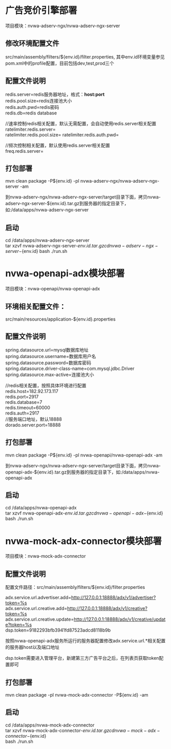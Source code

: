 # 广告竞价引擎部署
项目模块：nvwa-adserv-ngx/nvwa-adserv-ngx-server
## 修改环境配置文件
src/main/assembly/filters/${env.id}/filter.properties, 其中env.id环境变量参见pom.xml中的profile配置，目前包括dev,test,prod三个

## 配置文件说明
redis.server=redis服务器地址，格式：**host:port**  
redis.pool.size=redis连接池大小   
redis.auth.pwd=redis密码    
redis.db=redis database

//速率控制redis相关配置，默认无需配置，会自动使用redis.server相关配置    
ratelimiter.redis.server=  
ratelimiter.redis.pool.size=
ratelimiter.redis.auth.pwd=

//频次控制相关配置，默认使用redis.server相关配置  
freq.redis.server=

## 打包部署
mvn clean package -P${env.id} -pl nvwa-adserv-ngx/nvwa-adserv-ngx-server -am  

到nvwa-adserv-ngx/nvwa-adserv-ngx-server/target目录下面，拷贝nvwa-adserv-ngx-server-${env.id}.tar.gz到服务器的指定目录下，如:/data/apps/nvwa-adserv-ngx-server

## 启动
cd /data/apps/nvwa-adserv-ngx-server  
tar xzvf nvwa-adserv-ngx-server-${env.id}.tar.gz  
cd nvwa-adserv-ngx-server-${env.id}
bash ./run.sh


# nvwa-openapi-adx模块部署
项目模块：nvwa-openapi/nvwa-openapi-adx  
## 环境相关配置文件：  
src/main/resources/application-${env.id}.properties  

## 配置文件说明 
spring.datasource.url=mysql数据库地址  
spring.datasource.username=数据库用户名    
spring.datasource.password=数据库密码  
spring.datasource.driver-class-name=com.mysql.jdbc.Driver
spring.datasource.max-active=连接池大小      

//redis相关配置，按照具体环境进行配置    
redis.host=182.92.173.117  
redis.port=2917  
redis.database=7  
redis.timeout=60000  
redis.auth=2917  
//服务端口地址，默认18888  
dorado.server.port=18888  

## 打包部署
mvn clean package -P${env.id} -pl nvwa-openapi/nvwa-openapi-adx -am   
 
到nvwa-adserv-ngx/nvwa-adserv-ngx-server/target目录下面，拷贝nvwa-openapi-adx-${env.id}.tar.gz到服务器的指定目录下，如:/data/apps/nvwa-openapi-adx

## 启动
cd /data/apps/nvwa-openapi-adx  
tar xzvf nvwa-openapi-adx-${env.id}.tar.gz  
cd nvwa-openapi-adx-${env.id}  
bash ./run.sh  

# nvwa-mock-adx-connector模块部署
项目模块：nvwa-mock-adx-connector

## 配置文件说明
配置文件路径：src/main/assembly/filters/${env.id}/filter.properties  

adx.service.url.advertiser.add=http://127.0.0.1:18888/adx/v1/advertiser?token=%s  
adx.service.url.creative.add=http://127.0.0.1:18888/adx/v1/creative?token=%s  
adx.service.url.creative.update=http://127.0.0.1:18888/adx/v1/creative/update?token=%s  
dsp.token=9182293bfb3941fd87523adcd8118b9b

按照nvwa-openapi-adx服务所运行的服务器配置修改adx.service.url.*相关配置的服务器host以及端口地址  

dsp.token需要进入管理平台，新建第三方广告平台之后，在列表页获取token配置即可
## 打包部署
mvn clean package -pl nvwa-mock-adx-connector -P${env.id}  -am  
  
## 启动
cd /data/apps/nvwa-mock-adx-connector  
tar xzvf nvwa-mock-adx-connector-${env.id}.tar.gz  
cd nvwa-mock-adx-connector-${env.id}  
bash ./run.sh  
